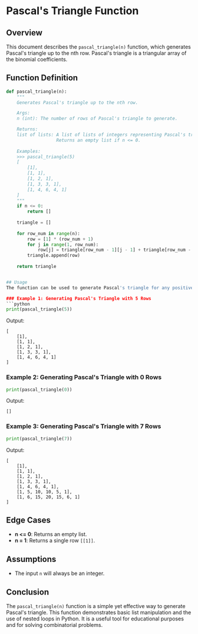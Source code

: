# Pascal's Triangle Function

## Overview
This document describes the `pascal_triangle(n)` function, which generates Pascal's triangle up to the nth row. Pascal's triangle is a triangular array of the binomial coefficients. 

## Function Definition
```python
def pascal_triangle(n):
    """
    Generates Pascal's triangle up to the nth row.

    Args:
    n (int): The number of rows of Pascal's triangle to generate.

    Returns:
    list of lists: A list of lists of integers representing Pascal's triangle.
                   Returns an empty list if n <= 0.
    
    Examples:
    >>> pascal_triangle(5)
    [
        [1],
        [1, 1],
        [1, 2, 1],
        [1, 3, 3, 1],
        [1, 4, 6, 4, 1]
    ]
    """
    if n <= 0:
        return []
    
    triangle = []
    
    for row_num in range(n):
        row = [1] * (row_num + 1)
        for j in range(1, row_num):
            row[j] = triangle[row_num - 1][j - 1] + triangle[row_num - 1][j]
        triangle.append(row)
    
    return triangle


## Usage
The function can be used to generate Pascal's triangle for any positive integer `n`. Here are a few examples of its usage:

### Example 1: Generating Pascal's Triangle with 5 Rows
```python
print(pascal_triangle(5))
```
Output:
```
[
    [1],
    [1, 1],
    [1, 2, 1],
    [1, 3, 3, 1],
    [1, 4, 6, 4, 1]
]
```

### Example 2: Generating Pascal's Triangle with 0 Rows
```python
print(pascal_triangle(0))
```
Output:
```
[]
```

### Example 3: Generating Pascal's Triangle with 7 Rows
```python
print(pascal_triangle(7))
```
Output:
```
[
    [1],
    [1, 1],
    [1, 2, 1],
    [1, 3, 3, 1],
    [1, 4, 6, 4, 1],
    [1, 5, 10, 10, 5, 1],
    [1, 6, 15, 20, 15, 6, 1]
]
```

## Edge Cases
- **n <= 0**: Returns an empty list.
- **n = 1**: Returns a single row `[[1]]`.

## Assumptions
- The input `n` will always be an integer.

## Conclusion
The `pascal_triangle(n)` function is a simple yet effective way to generate Pascal's triangle. This function demonstrates basic list manipulation and the use of nested loops in Python. It is a useful tool for educational purposes and for solving combinatorial problems.

